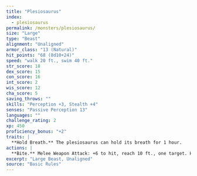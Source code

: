 ```yaml
---
title: "Plesiosaurus"
index:
  - plesiosaurus
permalink: /monsters/plesiosaurus/
size: "Large"
type: "Beast"
alignment: "Unaligned"
armor_class: "13 (Natural)"
hit_points: "68 (8d10+24)"
speed: "walk 20 ft., swim 40 ft."
str_score: 18
dex_score: 15
con_score: 16
int_score: 2
wis_score: 12
cha_score: 5
saving_throws: ""
skills: "Perception +3, Stealth +4"
senses: "Passive Perception 13"
languages: ""
challenge_rating: 2
xp: 450
proficiency_bonus: "+2"
traits: |
  **Hold Breath.** The plesiosaurus can hold its breath for 1 hour.
actions: |
  **Bite.** Melee Weapon Attack: +6 to hit, reach 10 ft., one target. Hit: 14 (3d6 + 4) piercing damage.
excerpt: "Large Beast, Unaligned"
source: "Basic Rules"
---
```

